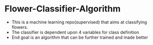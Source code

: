 # Flower-Classifier-Algorithm
- This is a machine learning repo(supervised) that aims at classifying flowers.
- The classifier is dependent upon 4 variables for class definition
- End goal is an algorithm that can be further trained and made better
